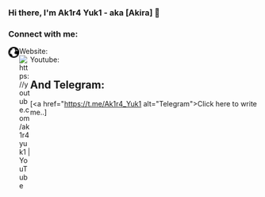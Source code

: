 ### Hi there, I'm Ak1r4 Yuk1 - aka [Akira] 👋

### Connect with me:

 <img align="left" alt="akirayuki.it" width="22px" src="https://raw.githubusercontent.com/iconic/open-iconic/master/svg/globe.svg" /> Website:
<br />
 <img align="left" alt="https://youtube.com/ak1r4yuk1 | YouTube" width="22px" src="https://cdn.jsdelivr.net/npm/simple-icons@v3/icons/youtube.svg" /> Youtube:

## And Telegram:

[<a href="https://t.me/Ak1r4_Yuk1 alt="Telegram">Click here to write me..</a>]

<br />
